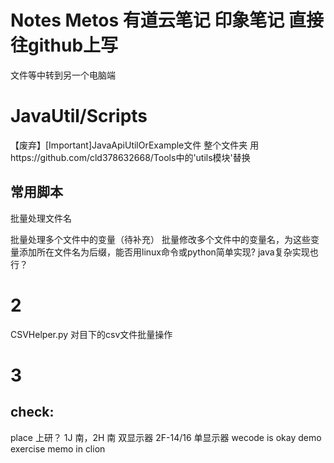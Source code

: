 
# Notes Metos 有道云笔记  印象笔记  直接往github上写

文件等中转到另一个电脑端

# JavaUtil/Scripts

【废弃】[Important]JavaApiUtilOrExample文件
整个文件夹 用https://github.com/cld378632668/Tools中的'utils模块'替换

## 常用脚本

批量处理文件名

批量处理多个文件中的变量（待补充）
批量修改多个文件中的变量名，为这些变量添加所在文件名为后缀，能否用linux命令或python简单实现?  java复杂实现也行？




# 2

CSVHelper.py 对目下的csv文件批量操作

# 3 

## check:
place   上研？ 1J 南，2H 南 双显示器  2F-14/16 单显示器
wecode is okay
demo exercise 
memo in clion




